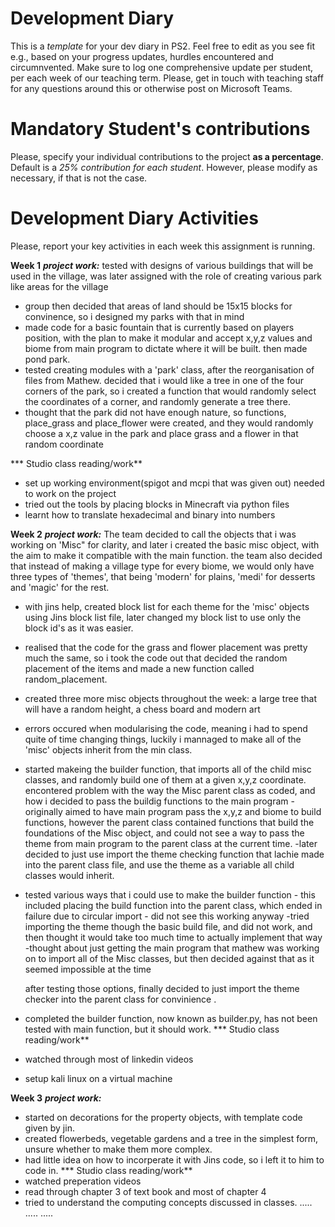 # Development Diary
This is a *template* for your dev diary in PS2.
Feel free to edit as you see fit e.g., based on your progress updates, hurdles encountered and circumnvented.
Make sure to log one comprehensive update per student, per each week of our teaching term.
Please, get in touch with teaching staff for any questions around this or otherwise post on Microsoft Teams.

# Mandatory Student's contributions
Please, specify your individual contributions to the project **as a percentage**. 
Default is a *25% contribution for each student*. However, please modify as necessary, if that is not the case.

# Development Diary Activities
Please, report your key activities in each week this assignment is running.  

**Week 1**
***project work:***
tested with designs of various buildings that will be used in the village, was later assigned with the role of creating various park like areas for the village
- group then decided that areas of land should be 15x15 blocks for convinence, so i designed my parks with that in mind
- made code for a basic fountain that is currently based on players position, with the plan to make it modular and accept x,y,z values and biome from main program to dictate where it will be built. then made pond park.
- tested creating modules with a 'park' class, after the reorganisation of files from Mathew.
decided that i would like a tree in one of the four corners of the park, so i created a function that would randomly select the coordinates of a corner, and randomly generate a tree there.
- thought that the park did not have enough nature, so functions, place_grass and place_flower were created, and they would randomly choose a x,z value in the park and place grass and a flower in that random coordinate

*** Studio class reading/work**
- set up working environment(spigot and mcpi that was given out) needed to work on the project
- tried out the tools by placing blocks in Minecraft via python files
- learnt how to translate hexadecimal and binary into numbers



**Week 2**
***project work:***
The team decided to call the objects that i was working on 'Misc" for clarity, and later i created the basic misc object, with the aim to make it compatible with the main function.
the team also decided that instead of making a village type for every biome, we would only have three types of 'themes', that being 'modern' for plains, 'medi' for desserts and 'magic' for the rest.
- with jins help, created block list for each theme for the 'misc' objects using Jins block list file, later changed my block list to use only the block id's as it was easier.
- realised that the code for the grass and flower placement was pretty much the same, so i took the code out that decided the random placement of the items and made a new function called random_placement.
- created three more misc objects throughout the week: a large tree that will have a random height, a chess board and modern art
- errors occured when modularising the code, meaning i had to spend quite of time changing things, luckily i mannaged to make all of the 'misc' objects inherit from the min class.
- started makeing the builder function, that imports all of the child misc classes, and randomly build one of them at a given x,y,z coordinate.
    encontered problem with the way the Misc parent class as coded, and how i decided to pass the buildig functions to the main program
        - originally aimed to have main program pass the x,y,z and biome to build functions, however the parent class contained functions that build the foundations of the Misc object, and could not see a way to pass the theme from main program to the parent class at the current time.
            -later decided to just use import the theme checking function that lachie made into the parent class file, and use the theme as a variable all child classes would inherit.
- tested various ways that i could use to make the builder function
        - this included placing the build function into the parent class, which ended in failure due to circular import
        - did not see this working anyway
    -tried importing the theme though the basic build file, and did not work, and then thought it would take too much time to actually implement that way
    -thought about just getting the main program that mathew was working on to import all of the Misc classes, but then decided against that as it seemed impossible at the time
    
    after testing those options, finally decided to just import the theme checker into the parent class for convinience .
- completed the builder function, now known as builder.py, has not been tested with main function, but it should work.
*** Studio class reading/work**
- watched through most of linkedin videos
- setup kali linux on a virtual machine

**Week 3**
***project work:***
- started on decorations for the property objects, with template code given by jin.
- created flowerbeds, vegetable gardens and a tree in the simplest form, unsure whether to make them more complex.
- had little idea on how to incorperate it with Jins code, so i left it to him to code in.
*** Studio class reading/work**
- watched preperation videos
- read through chapter 3 of text book and most of chapter 4
- tried to understand the computing concepts discussed in classes.
.....
.....
.....
